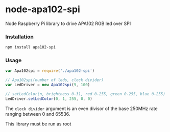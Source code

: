 node-apa102-spi
==========
Node Raspberry Pi library to drive APA102 RGB led over SPI

### Installation
```sh
npm install apa102-spi
```

### Usage
```js
var Apa102spi = require('./apa102-spi')

// Apa102spi(number of leds, clock divider)
var LedDriver = new Apa102spi(9, 100)

// setLedColor(n, brightness 0-31, red 0-255, green 0-255, blue 0-255)
LedDriver.setLedColor(0, 1, 255, 0, 0)
```
The `clock divider` argument is an even divisor of the base 250MHz rate ranging between 0 and 65536.

This library must be run as root

